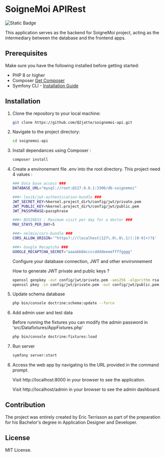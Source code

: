 # SoigneMoi APIRest

![Static Badge](https://img.shields.io/badge/Symfony-Symfony?logo=symfony)


This application serves as the backend for SoigneMoi project, acting as the intermediary between the database and the frontend apps.

## Prerequisites

Make sure you have the following installed before getting started:

- PHP 8 or higher
- Composer [Get Composer](https://getcomposer.org/doc/00-intro.md)
- Symfony CLI - [Installation Guide](https://symfony.com/download)

## Installation

1. Clone the repository to your local machine:

    ```bash
    git clone https://github.com/Q2jatte/soignemoi-api.git
    ```

2. Navigate to the project directory:

    ```bash
    cd soignemoi-api
    ```

3. Install dependances using Composer :

    ```bash
    composer install
    ```
    
4. Create a environement file .env into the root directory. This project need 4 values :

    ```bash
    ### Data base access ###
    DATABASE_URL="mysql://root:@127.0.0.1:3306/db-soignemoi"

    ###> lexik/jwt-authentication-bundle ###
    JWT_SECRET_KEY=%kernel.project_dir%/config/jwt/private.pem
    JWT_PUBLIC_KEY=%kernel.project_dir%/config/jwt/public.pem
    JWT_PASSPHRASE=passphrase
    
    ###> BUSINESS : Maximum visit per day for a doctor ###
    MAX_STAYS_PER_DAY=5

    ###> nelmio/cors-bundle ###
    CORS_ALLOW_ORIGIN='^https?://(localhost|127\.0\.0\.1)(:[0-9]+)?$'
    
    ###> Google Recaptcha ###
    GOOGLE_RECAPTCHA_SECRET="aaaabbbbccccddddeeeeffffgggg"
    ```
    Configure your database connection, JWT and other environnement

    How to generate JWT private and public keys ?

    ```bash
    openssl genpkey -out config/jwt/private.pem -aes256 -algorithm rsa -pkeyopt rsa_keygen_bits:4096
    openssl pkey -in config/jwt/private.pem -out config/jwt/public.pem -pubout
    ```


5. Update schema database

    ```bash
    php bin/console doctrine:schema:update --force
    ```

6. Add admin user and test data

    Before running the fixtures you can modify the admin password  in 'src/Datafixtures/AppFixtures.php'

    ```bash
    php bin/console doctrine:fixtures:load
    ```


5. Run server

    ```bash
    symfony server:start
    ```
    
6. Access the web app by navigating to the URL provided in the command prompt.

    Visit http://localhost:8000 in your browser to see the application.

    Visit http://localhost/admin in your browser to see the admin dashboard.


## Contribution

The project was entirely created by Eric Terrisson as part of the preparation for his Bachelor's degree in Application Designer and Developer.

## License

MIT License.
